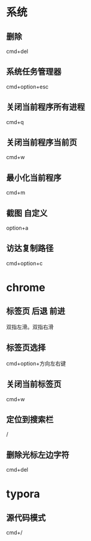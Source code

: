 # 系统
## 删除

cmd+del

## 系统任务管理器

cmd+option+esc

## 关闭当前程序所有进程

cmd+q

## 关闭当前程序当前页

cmd+w

## 最小化当前程序

cmd+m

## 截图 自定义

option+a

## 访达复制路径

cmd+option+c


# chrome
## 标签页 后退 前进
双指左滑。双指右滑

## 标签页选择

cmd+option+方向左右键

## 关闭当前标签页

cmd+w

## 定位到搜索栏

/

## 删除光标左边字符

cmd+del

# typora

## 源代码模式

cmd+/

